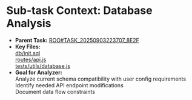 # Sub-task Context: Database Analysis
- **Parent Task:** [ROO#TASK_20250903223707_8E2F](../../plans/ROO#TASK_20250903223707_8E2F_plan_overview.md)
- **Key Files:**  
  [db/init.sql](../../db/init.sql)  
  [routes/api.js](../../routes/api.js)  
  [tests/utils/database.js](../../tests/utils/database.js)
- **Goal for Analyzer:**  
  Analyze current schema compatibility with user config requirements  
  Identify needed API endpoint modifications  
  Document data flow constraints